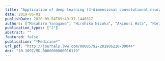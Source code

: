 ```yaml
---
title: "Application of deep learning (3-dimensional convolutional neural network) for the prediction of pathological invasiveness in lung adenocarcinoma"
date: 2019-06-01
publishDate: 2020-09-04T09:49:37.144681Z
authors: ["Masahiro Yanagawa", "Hirohiko Niioka", "Akinori Hata", "Noriko Kikuchi", "Osamu Honda", "Hiroyuki Kurakami", "Eiichi Morii", "Masayuki Noguchi", "Yoshiyuki Watanabe", "Jun Miyake", "Noriyuki Tomiyama"]
publication_types: ["2"]
abstract: ""
featured: false
publication: "*Medicine*"
url_pdf: "http://journals.lww.com/00005792-201906210-00044"
doi: "10.1097/MD.0000000000016119"
---
```


